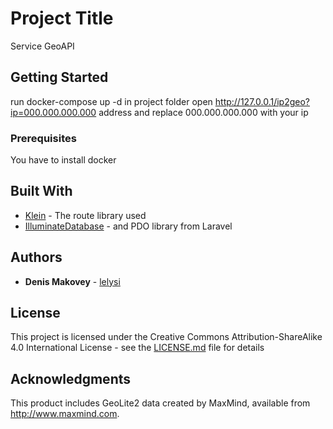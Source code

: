 # Project Title

Service GeoAPI

## Getting Started

run 
docker-compose up -d
in project folder
open 
http://127.0.0.1/ip2geo?ip=000.000.000.000 
address and replace 000.000.000.000 with your ip

### Prerequisites

You have to install docker

## Built With

* [Klein](https://github.com/klein/klein.php) - The route library used
* [IlluminateDatabase](https://packagist.org/packages/illuminate/database) - and PDO library from Laravel


## Authors

* **Denis Makovey** - [lelysi](https://github.com/lelysi)

## License

This project is licensed under the Creative Commons Attribution-ShareAlike 4.0 International License - see the [LICENSE.md](LICENSE.md) file for details

## Acknowledgments

This product includes GeoLite2 data created by MaxMind, available from
<a href="http://www.maxmind.com">http://www.maxmind.com</a>.